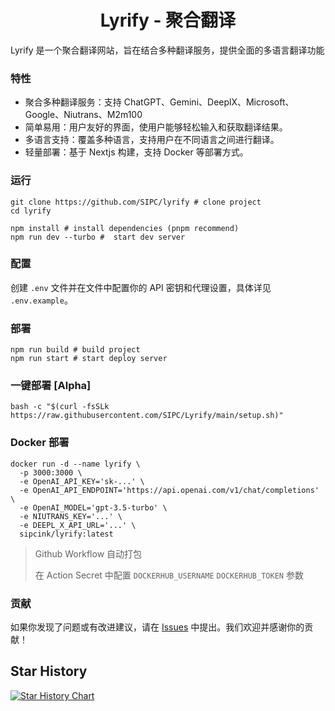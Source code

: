 <h1 align="center">Lyrify - 聚合翻译</h1>

Lyrify 是一个聚合翻译网站，旨在结合多种翻译服务，提供全面的多语言翻译功能

### 特性

- 聚合多种翻译服务：支持 ChatGPT、Gemini、DeeplX、Microsoft、Google、Niutrans、M2m100
- 简单易用：用户友好的界面，使用户能够轻松输入和获取翻译结果。
- 多语言支持：覆盖多种语言，支持用户在不同语言之间进行翻译。
- 轻量部署：基于 Nextjs 构建，支持 Docker 等部署方式。

### 运行

```shell
git clone https://github.com/SIPC/lyrify # clone project
cd lyrify

npm install # install dependencies (pnpm recommend)
npm run dev --turbo #  start dev server
```

### 配置

创建 `.env` 文件并在文件中配置你的 API 密钥和代理设置，具体详见 `.env.example`。

### 部署

```shell
npm run build # build project
npm run start # start deploy server
```

### 一键部署 [Alpha]
```shell
bash -c "$(curl -fsSLk https://raw.githubusercontent.com/SIPC/Lyrify/main/setup.sh)"
```

### Docker 部署

```shell
docker run -d --name lyrify \
  -p 3000:3000 \
  -e OpenAI_API_KEY='sk-...' \
  -e OpenAI_API_ENDPOINT='https://api.openai.com/v1/chat/completions' \
  -e OpenAI_MODEL='gpt-3.5-turbo' \
  -e NIUTRANS_KEY='...' \
  -e DEEPL_X_API_URL='...' \
  sipcink/lyrify:latest
```

> Github Workflow 自动打包
> 
> 在 Action Secret 中配置 `DOCKERHUB_USERNAME` `DOCKERHUB_TOKEN` 参数


### 贡献

如果你发现了问题或有改进建议，请在 [Issues](https://github.com/SIPC/lyrify/issues) 中提出。我们欢迎并感谢你的贡献！


## Star History

<a href="https://star-history.com/#SIPC/Lyrify&Date">
  <picture>
    <source media="(prefers-color-scheme: dark)" srcset="https://api.star-history.com/svg?repos=SIPC/Lyrify&type=Date&theme=dark" />
    <source media="(prefers-color-scheme: light)" srcset="https://api.star-history.com/svg?repos=SIPC/Lyrify&type=Date" />
    <img alt="Star History Chart" src="https://api.star-history.com/svg?repos=SIPC/Lyrify&type=Date" />
  </picture>
</a>


